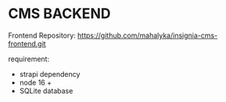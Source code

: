 # CMS BACKEND

Frontend Repository: https://github.com/mahalyka/insignia-cms-frontend.git

requirement:
- strapi dependency
- node 16 +
- SQLite database